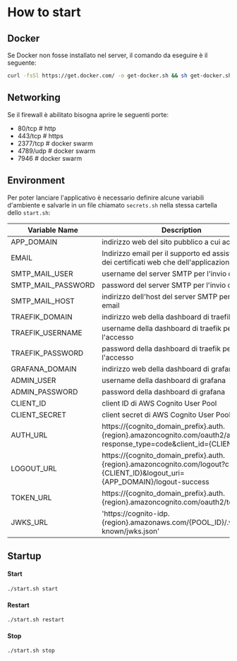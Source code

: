 # How to start
## Docker
Se Docker non fosse installato nel server, il comando da eseguire è il seguente:
```sh
curl -fsSl https://get.docker.com/ -o get-docker.sh && sh get-docker.sh
```

## Networking
Se il firewall è abilitato bisogna aprire le seguenti porte:
- 80/tcp # http
- 443/tcp # https
- 2377/tcp # docker swarm
- 4789/udp # docker swarm
- 7946 # docker swarm

## Environment
Per poter lanciare l'applicativo è necessario definire alcune variabili d'ambiente e salvarle in un file chiamato `secrets.sh` nella stessa cartella dello `start.sh`:

| Variable Name | Description |
| ------ | ------ |
| APP_DOMAIN | indirizzo web del sito pubblico a cui accedere |
| EMAIL | Indirizzo email per il supporto ed assistenza sia dei certificati web che dell'applicazione |
| SMTP_MAIL_USER | username del server SMTP per l'invio di email |
| SMTP_MAIL_PASSWORD | password del server SMTP per l'invio di email |
| SMTP_MAIL_HOST | indirizzo dell'host del server SMTP per l'invio di email |
| TRAEFIK_DOMAIN | indirizzo web della dashboard di traefik |
| TRAEFIK_USERNAME | username della dashboard di traefik per l'accesso |
| TRAEFIK_PASSWORD | password della dashboard di traefik per l'accesso |
| GRAFANA_DOMAIN | indirizzo web della dashboard di grafana |
| ADMIN_USER | username della dashboard di grafana |
| ADMIN_PASSWORD | password della dashboard di grafana |
| CLIENT_ID | client ID di AWS Cognito User Pool |
| CLIENT_SECRET | client secret di AWS Cognito User Pool |
| AUTH_URL | https://{cognito_domain_prefix}.auth.{region}.amazoncognito.com/oauth2/authorize?response_type=code&client_id={CLIENT_ID} |
| LOGOUT_URL | https://{cognito_domain_prefix}.auth.{region}.amazoncognito.com/logout?client_id={CLIENT_ID}&logout_uri={APP_DOMAIN}/logout-success |
| TOKEN_URL | https://{cognito_domain_prefix}.auth.{region}.amazoncognito.com/oauth2/token |
| JWKS_URL | 'https://cognito-idp.{region}.amazonaws.com/{POOL_ID}/.well-known/jwks.json' |

## Startup
#### Start
```sh
./start.sh start
```
#### Restart
```sh
./start.sh restart
```
#### Stop
```sh
./start.sh stop
```
